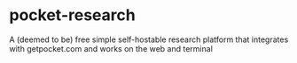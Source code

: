 # pocket-research
A (deemed to be) free simple self-hostable research platform that integrates with getpocket.com and works on the web and terminal
